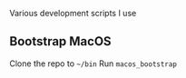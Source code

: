 Various development scripts I use

## Bootstrap MacOS

Clone the repo to `~/bin`
Run `macos_bootstrap`
